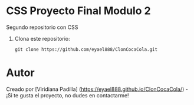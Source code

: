 # CSS Proyecto Final Modulo 2
Segundo repositorio con CSS

1. Clona este repositorio:
    ```
    git clone https://github.com/eyael888/ClonCocaCola.git
# Autor
Creado por [Viridiana Padilla] (https://eyael888.github.io/ClonCocaCola/) - ¡Si te gusta el proyecto, no dudes en contactarme!
